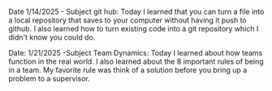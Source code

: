 Date 1/14/2025 - Subject git hub: Today I learned that you can turn a file into a local 
repository that saves to your computer without having it push to github. I also learned 
how to turn existing code into a git repository which I didn't know you could do.

Date: 1/21/2025 -Subject Team Dynamics: Today I learned about how teams function in the
 real world. I also learned about the 8 important rules of being in a team. My favorite
 rule was think of a solution before you bring up a problem to a supervisor.
 